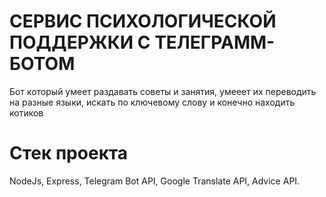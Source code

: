 # СЕРВИС ПСИХОЛОГИЧЕСКОЙ ПОДДЕРЖКИ С ТЕЛЕГРАММ-БОТОМ

Бот который умеет раздавать советы и занятия, умееет их переводить на разные 
языки, искать по ключевому слову и конечно находить котиков

# Стек проекта
NodeJs, Express, Telegram Bot API, Google Translate API, Advice API.
